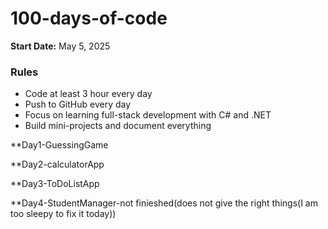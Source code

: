 # 100-days-of-code
**Start Date:** May 5, 2025
### Rules
- Code at least 3 hour every day
- Push to GitHub every day
- Focus on learning full-stack development with C# and .NET
- Build mini-projects and document everything

**Day1-GuessingGame

**Day2-calculatorApp

**Day3-ToDoListApp

**Day4-StudentManager-not finieshed(does not give the right things(I am too sleepy to fix it today))
